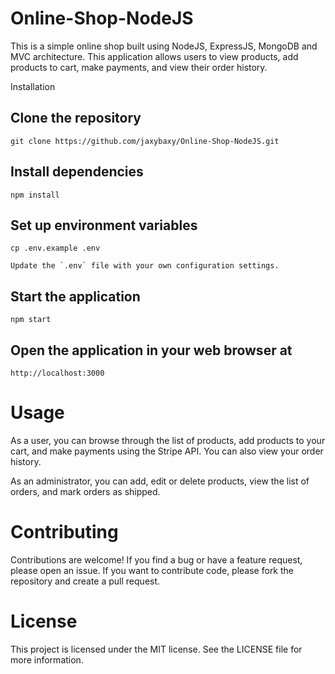 # Online-Shop-NodeJS
This is a simple online shop built using NodeJS, ExpressJS, MongoDB and MVC architecture. This application allows users to view products, add products to cart, make payments, and view their order history.

Installation

## Clone the repository


```
git clone https://github.com/jaxybaxy/Online-Shop-NodeJS.git
```
## Install dependencies

```
npm install
```
## Set up environment variables
```
cp .env.example .env

Update the `.env` file with your own configuration settings.
```
## Start the application
```
npm start
```
## Open the application in your web browser at
```
http://localhost:3000
```

# Usage
As a user, you can browse through the list of products, add products to your cart, and make payments using the Stripe API. You can also view your order history.

As an administrator, you can add, edit or delete products, view the list of orders, and mark orders as shipped.

# Contributing
Contributions are welcome! If you find a bug or have a feature request, please open an issue. If you want to contribute code, please fork the repository and create a pull request.

# License
This project is licensed under the MIT license. See the LICENSE file for more information.
